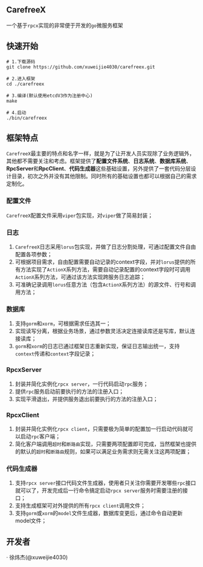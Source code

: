 ## CarefreeX

一个基于`rpcx`实现的非常便于开发的`go`微服务框架

## 快速开始

```shell
# 1.下载源码
git clone https://github.com/xuweijie4030/carefreex.git

# 2.进入框架
cd ./carefreex

# 3.编译(默认使用etcdV3作为注册中心)
make

# 4.启动
./bin/carefreex
```
## 框架特点
`CarefreeX`最主要的特点和名字一样，就是为了让开发人员实现除了业务逻辑外，其他都不需要关注和考虑。框架提供了**配置文件系统**、**日志系统**、**数据库系统**、**RpcServer**和**RpcClient**、**代码生成器**这些基础设置，另外提供了一套代码分层设计目录，初次之外并没有其他限制。同时所有的基础设置也都可以根据自己的需求定制化。
### 配置文件
`CarefreeX`配置文件采用`viper`包实现，对`viper`做了简易封装；
### 日志
1. `CarefreeX`日志采用`lorus`包实现，并做了日志分割处理，可通过配置文件自由配置各项参数；
2. 可根据项目需求，自由配置需要自动记录的context字段，并对`lorus`提供的所有方法实现了`ActionX`系列方法，需要自动记录配置的context字段时可调用`ActionX`系列方法，可通过该方法实现跨服务日志追踪；
3. 可准确记录调用`lorus`任意方法（包含`ActionX`系列方法）的源文件、行号和调用方法；
### 数据库
1. 支持`gorm`和`xorm`，可根据需求任选其一；
2. 实现读写分离，根据业务场景，通过参数灵活决定连接读库还是写库，默认连接读库；
3. `gorm`和`xorm`的日志已通过框架日志重新实现，保证日志输出统一，支持`context`传递和`context`字段记录；
### RpcxServer
1. 封装并简化实例化`rpcx server`，一行代码启动`rpc`服务；
2. 提供`rpc`服务启动前要执行的方法的注册入口；
3. 实现平滑退出，并提供服务退出前要执行的方法的注册入口；
### RpcxClient
1. 封装并简化实例化`rpcx client`，只需要极为简单的配置加一行启动代码就可以启动`rpc`客户端；
2. 简化客户端调用`超时`和`断路由`实现，只需要两项配置即可完成，当然框架也提供的默认的`超时`和`断路由`规则，如果可以满足业务需求则无需关注这两项配置；
### 代码生成器
1. 支持`rpcx server`接口代码文件生成器，使用者只关注你需要开发哪些`rpc`接口就可以了，开发完成后一行命令搞定启动`rpcx server`服务时需要注册的接口；
2. 支持生成框架可对外提供的所有`rpcx client`调用文件；
3. 支持`gorm`或`xorm`的`model`文件生成器，数据库变更后，通过命令自动更新model文件；

## 开发者

· 徐炜杰(@xuweijie4030)

